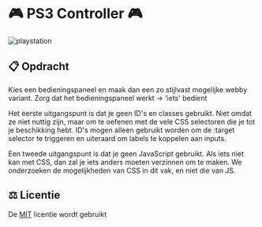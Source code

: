 # 🎮 PS3 Controller 🎮

![playstation](https://media.giphy.com/media/Qfd69wPa40NasI3FYW/giphy.gif)

## 📋 Opdracht

Kies een bedieningspaneel en maak dan een zo stijlvast mogelijke webby variant. Zorg dat het bedieningspaneel werkt → 'iets' bedient

Het eerste uitgangspunt is dat je geen ID's en classes gebruikt. Niet omdat ze niet nuttig zijn, maar om te oefenen met de vele CSS selectoren die je tot je beschikking hebt. ID's mogen alleen gebruikt worden om de :target selector te triggeren en uiteraard om labels te koppelen aan inputs.

Een tweede uitgangspunt is dat je geen JavaScript gebruikt. Als iets niet kan met CSS, dan zal je iets anders moeten verzinnen om te maken. We onderzoeken de mogelijkheden van CSS in dit vak, en niet die van JS.

## ⚖️ Licentie

De [MIT](https://github.com/DennisHvA/ps3-controller/blob/main/LICENSE) licentie wordt gebruikt